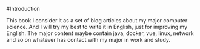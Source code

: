 #Introduction

This book I consider it as a set of blog articles about my major computer science. And I will try my best to write it in English, just for improving my English. The major content maybe contain java, docker, vue, linux, network and so on whatever has contact with my major in work and study.